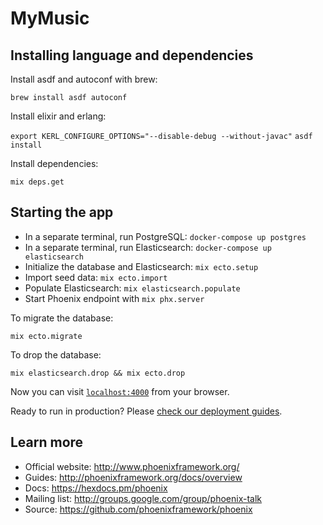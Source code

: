 # MyMusic

## Installing language and dependencies

Install asdf and autoconf with brew:

`brew install asdf autoconf`

Install elixir and erlang:

`export KERL_CONFIGURE_OPTIONS="--disable-debug --without-javac"`
`asdf install`

Install dependencies:

`mix deps.get`

## Starting the app

- In a separate terminal, run PostgreSQL: `docker-compose up postgres`
- In a separate terminal, run Elasticsearch: `docker-compose up elasticsearch`
- Initialize the database and Elasticsearch: `mix ecto.setup`
- Import seed data: `mix ecto.import`
- Populate Elasticsearch: `mix elasticsearch.populate`
- Start Phoenix endpoint with `mix phx.server`

To migrate the database:

`mix ecto.migrate`

To drop the database:

`mix elasticsearch.drop && mix ecto.drop`

Now you can visit [`localhost:4000`](http://localhost:4000) from your browser.

Ready to run in production? Please [check our deployment guides](http://www.phoenixframework.org/docs/deployment).

## Learn more

- Official website: http://www.phoenixframework.org/
- Guides: http://phoenixframework.org/docs/overview
- Docs: https://hexdocs.pm/phoenix
- Mailing list: http://groups.google.com/group/phoenix-talk
- Source: https://github.com/phoenixframework/phoenix
